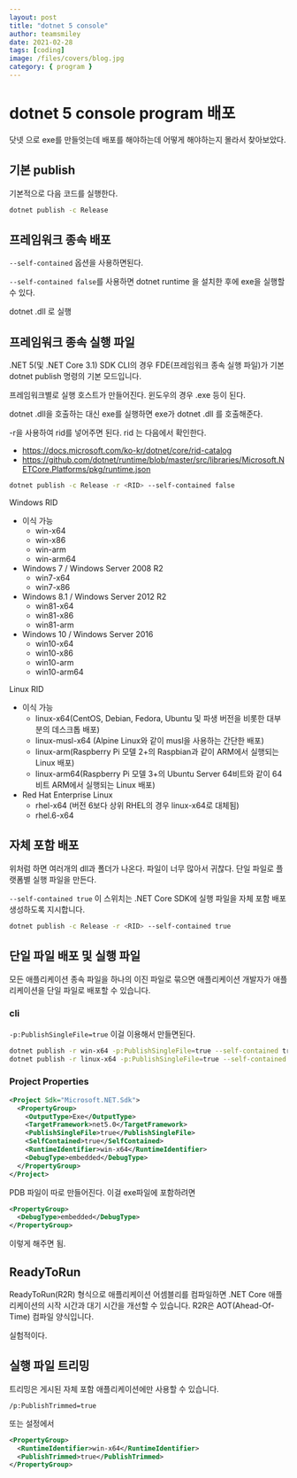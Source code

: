 ```yaml
---
layout: post
title: "dotnet 5 console"
author: teamsmiley
date: 2021-02-28
tags: [coding]
image: /files/covers/blog.jpg
category: { program }
---
```


# dotnet 5 console program 배포

닷넷 으로 exe를 만들엇는데 배포를 해야하는데 어떻게 해야하는지 몰라서 찾아보았다.

## 기본 publish

기본적으로 다음 코드를 실행한다.

```bash
dotnet publish -c Release
```

## 프레임워크 종속 배포

`--self-contained` 옵션을 사용하면된다.

`--self-contained false`를 사용하면 dotnet runtime 을 설치한 후에 exe을 실행할수 있다.

dotnet <PROJECT-FILE>.dll 로 실행

## 프레임워크 종속 실행 파일

.NET 5(및 .NET Core 3.1) SDK CLI의 경우 FDE(프레임워크 종속 실행 파일)가 기본 dotnet publish 명령의 기본 모드입니다.

프레임워크별로 실행 호스트가 만들어진다. 윈도우의 경우 <PROJECT-FILE>.exe 등이 된다.

dotnet <PROJECT-FILE>.dll을 호출하는 대신 exe를 실행하면 exe가 dotnet <PROJECT-FILE>.dll 를 호출해준다.

-r을 사용하여 rid를 넣어주면 된다. rid 는 다음에서 확인한다.

- <https://docs.microsoft.com/ko-kr/dotnet/core/rid-catalog>
- <https://github.com/dotnet/runtime/blob/master/src/libraries/Microsoft.NETCore.Platforms/pkg/runtime.json>

```bash
dotnet publish -c Release -r <RID> --self-contained false
```

Windows RID

- 이식 가능
  - win-x64
  - win-x86
  - win-arm
  - win-arm64
- Windows 7 / Windows Server 2008 R2
  - win7-x64
  - win7-x86
- Windows 8.1 / Windows Server 2012 R2
  - win81-x64
  - win81-x86
  - win81-arm
- Windows 10 / Windows Server 2016
  - win10-x64
  - win10-x86
  - win10-arm
  - win10-arm64

Linux RID

- 이식 가능
  - linux-x64(CentOS, Debian, Fedora, Ubuntu 및 파생 버전을 비롯한 대부분의 데스크톱 배포)
  - linux-musl-x64 (Alpine Linux와 같이 musl을 사용하는 간단한 배포)
  - linux-arm(Raspberry Pi 모델 2+의 Raspbian과 같이 ARM에서 실행되는 Linux 배포)
  - linux-arm64(Raspberry Pi 모델 3+의 Ubuntu Server 64비트와 같이 64비트 ARM에서 실행되는 Linux 배포)
- Red Hat Enterprise Linux
  - rhel-x64 (버전 6보다 상위 RHEL의 경우 linux-x64로 대체됨)
  - rhel.6-x64

## 자체 포함 배포

위처럼 하면 여러개의 dll과 폴더가 나온다. 파일이 너무 많아서 귀찮다. 단일 파일로 플랫폼별 실행 파일을 만든다.

`--self-contained true` 이 스위치는 .NET Core SDK에 실행 파일을 자체 포함 배포 생성하도록 지시합니다.

```bash
dotnet publish -c Release -r <RID> --self-contained true
```

## 단일 파일 배포 및 실행 파일

모든 애플리케이션 종속 파일을 하나의 이진 파일로 묶으면 애플리케이션 개발자가 애플리케이션을 단일 파일로 배포할 수 있습니다.

### cli

`-p:PublishSingleFile=true` 이걸 이용해서 만들면된다.

```bash
dotnet publish -r win-x64 -p:PublishSingleFile=true --self-contained true
dotnet publish -r linux-x64 -p:PublishSingleFile=true --self-contained false
```

### Project Properties

```xml
<Project Sdk="Microsoft.NET.Sdk">
  <PropertyGroup>
    <OutputType>Exe</OutputType>
    <TargetFramework>net5.0</TargetFramework>
    <PublishSingleFile>true</PublishSingleFile>
    <SelfContained>true</SelfContained>
    <RuntimeIdentifier>win-x64</RuntimeIdentifier>
    <DebugType>embedded</DebugType>
  </PropertyGroup>
</Project>
```

PDB 파일이 따로 만들어진다. 이걸 exe파일에 포함하려면

```xml
<PropertyGroup>
  <DebugType>embedded</DebugType>
</PropertyGroup>
```

이렇게 해주면 됨.

## ReadyToRun

ReadyToRun(R2R) 형식으로 애플리케이션 어셈블리를 컴파일하면 .NET Core 애플리케이션의 시작 시간과 대기 시간을 개선할 수 있습니다. R2R은 AOT(Ahead-Of-Time) 컴파일 양식입니다.

실험적이다.

## 실행 파일 트리밍

트리밍은 게시된 자체 포함 애플리케이션에만 사용할 수 있습니다.

```
/p:PublishTrimmed=true
```

또는 설정에서

```xml
<PropertyGroup>
  <RuntimeIdentifier>win-x64</RuntimeIdentifier>
  <PublishTrimmed>true</PublishTrimmed>
</PropertyGroup>
```

